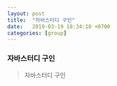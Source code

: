 ```yaml
---
layout: post
title:  "자바스터디 구인"
date:   2019-03-19 18:34:10 +0700
categories: [group]
---
```



### 자바스터디 구인 
> 자바스터디 구인 

